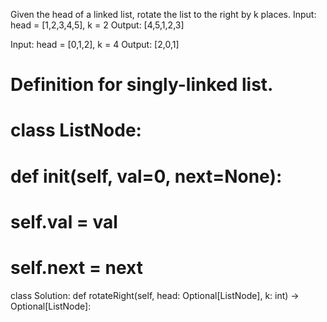 Given the head of a linked list, rotate the list to the right by k places.
Input: head = [1,2,3,4,5], k = 2
Output: [4,5,1,2,3]

Input: head = [0,1,2], k = 4
Output: [2,0,1]

# Definition for singly-linked list.
# class ListNode:
#     def __init__(self, val=0, next=None):
#         self.val = val
#         self.next = next
class Solution:
    def rotateRight(self, head: Optional[ListNode], k: int) -> Optional[ListNode]: